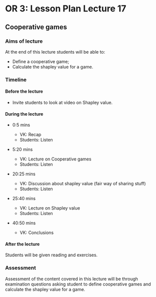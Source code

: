 # OR 3: Lesson Plan Lecture 17
## Cooperative games

### Aims of lecture

At the end of this lecture students will be able to:

- Define a cooperative game;
- Calculate the shapley value for a game.

### Timeline

#### Before the lecture

- Invite students to look at video on Shapley value.

#### During the lecture

- 0:5 mins

    - VK: Recap
    - Students: Listen

- 5:20 mins

    - VK: Lecture on Cooperative games
    - Students: Listen

- 20:25 mins

    - VK: Discussion about shapley value (fair way of sharing stuff)
    - Students: Listen

- 25:40 mins

    - VK: Lecture on Shapley value
    - Students: Listen

- 40:50 mins

    - VK: Conclusions

#### After the lecture

Students will be given reading and exercises.

### Assessment

Assessment of the content covered in this lecture will be through examination questions asking student to define cooperative games and calculate the shapley value for a game.
